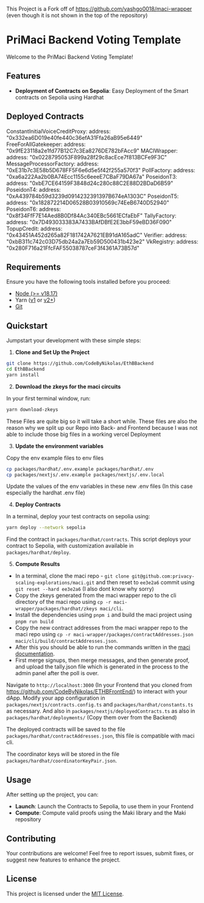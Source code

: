 This Project is a Fork off of https://github.com/yashgo0018/maci-wrapper
(even though it is not shown in the top of the repository)

# PriMaci Backend Voting Template

Welcome to the PriMaci Backend Voting Template!

## Features

-   **Deployment of Contracts on Sepolia**: Easy Deployment of the Smart contracts on Sepolia using Hardhat

## Deployed Contracts

ConstantInitialVoiceCreditProxy:
address: "0x332ea6D019e40fe440c36efA31Ffa26aB95e6449"
FreeForAllGatekeeper:
address: "0x9fE23118a2e1fd77B12C7c3Ea8276DE782bFAcc9"
MACIWrapper:
address: "0x0228795053F899a28f29c8acEce7f813BCFe9F3C"
MessageProcessorFactory:
address: "0xE31b7c3E58b5D678FF5F6e6d5e5f42f255a570f3"
PollFactory:
address: "0xa6a222Aa2b0BA74Ecc1155c6eeeE7CBaF79DA67a"
PoseidonT3:
address: "0xbE7CE64159F3848d24c280c88C2E88D2BDaD6B59"
PoseidonT4:
address: "0xA439784b59d3239d0914232391397B674eA1303C"
PoseidonT5:
address: "0x182872214D06528B03910569c74EeB6740D52940"
PoseidonT6:
address: "0x8f34FfF7E14Aed8B0Df84Ac340EBc5661ECfaEbF"
TallyFactory:
address: "0x7D493033383A7433BAfDBfE2E3bbF59eBD36F090"
TopupCredit:
address: "0x43451A452d265a82F181742A7621EB91dA165adC"
Verifier:
address: "0xbB311c742c03D75db24a2a7Eb59D500431b423e2"
VkRegistry:
address: "0x280F716a21FfcFAF55038787ceF3f4361A73B57d"

## Requirements

Ensure you have the following tools installed before you proceed:

-   [Node (>= v18.17)](https://nodejs.org/en/download/)
-   Yarn ([v1](https://classic.yarnpkg.com/en/docs/install/) or [v2+](https://yarnpkg.com/getting-started/install))
-   [Git](https://git-scm.com/downloads)

## Quickstart

Jumpstart your development with these simple steps:

1. **Clone and Set Up the Project**

```bash
git clone https://github.com/CodeByNikolas/EthBBackend
cd EthBBackend
yarn install
```

2. **Download the zkeys for the maci circuits**

In your first terminal window, run:

```bash
yarn download-zkeys
```

These Files are quite big so it will take a short while. These files are also the reason why we split up our Repo into Back- and Frontend because I was not able to include those big files in a working vercel Deployment

3. **Update the environment variables**

Copy the env example files to env files

```bash
cp packages/hardhat/.env.example packages/hardhat/.env
cp packages/nextjs/.env.example packages/nextjs/.env.local
```

Update the values of the env variables in these new .env files (In this case especially the hardhat .env file)

4. **Deploy Contracts**

In a terminal, deploy your test contracts on sepolia using:

```bash
yarn deploy --network sepolia
```

Find the contract in `packages/hardhat/contracts`. This script deploys your contract to Sepolia, with customization available in `packages/hardhat/deploy`.

5. **Compute Results**

-   In a terminal, clone the maci repo - `git clone git@github.com:privacy-scaling-explorations/maci.git` and then reset to `ee3e2a6` commit using `git reset --hard ee3e2a6` (I also dont know why sorry)
-   Copy the zkeys generated from the maci wrapper repo to the cli directory of the maci repo using `cp -r maci-wrapper/packages/hardhat/zkeys maci/cli`.
-   Install the dependencies using `pnpm i` and build the maci project using `pnpm run build`
-   Copy the new contract addresses from the maci wrapper repo to the maci repo using `cp -r maci-wrapper/packages/contractAddresses.json maci/cli/build/contractAddresses.json`.
-   After this you should be able to run the commands written in the [maci documentation](https://maci.pse.dev/docs/v1.2/cli).
-   First merge signups, then merge messages, and then generate proof, and upload the tally.json file which is generated in the process to the admin panel after the poll is over.

Navigate to `http://localhost:3000` (In your Frontend that you cloned from https://github.com/CodeByNikolas/ETHBFrontEnd/) to interact with your dApp. Modify your app configuration in `packages/nextjs/contracts.config.ts` and `packages/hardhat/constants.ts` as necessary.
And also in `packages/nextjs/deployedContracts.ts` as also in `packages/hardhat/deployments/` (Copy them over from the Backend)

The deployed contracts will be saved to the file `packages/hardhat/contractAddresses.json`, this file is compatible with maci cli.

The coordinator keys will be stored in the file `packages/hardhat/coordinatorKeyPair.json`.

## Usage

After setting up the project, you can:

-   **Launch**: Launch the Contracts to Sepolia, to use them in your Frontend
-   **Compute**: Compute valid proofs using the Maki library and the Maki repository

## Contributing

Your contributions are welcome! Feel free to report issues, submit fixes, or suggest new features to enhance the project.

## License

This project is licensed under the [MIT License](LICENSE).
